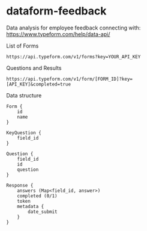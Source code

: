 # dataform-feedback
Data analysis for employee feedback connecting with: https://www.typeform.com/help/data-api/


List of Forms

```
https://api.typeform.com/v1/forms?key=YOUR_API_KEY
```


Questions and Results
```
https://api.typeform.com/v1/form/[FORM_ID]?key=[API_KEY]&completed=true
```

Data structure

```
Form {
    id
    name
}

KeyQuestion {
    field_id
}

Question {
    field_id
    id
    question
}

Response {
    answers (Map<field_id, answer>)
    completed (0/1)
    token
    metadata {
        date_submit
    }
}

```
